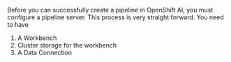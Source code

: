 Before you can successfully create a pipeline in OpenShift AI, you must configure a pipeline server. This process is very straight forward. You need to have 
1. A Workbench
2. Cluster storage for the workbench
3. A Data Connection